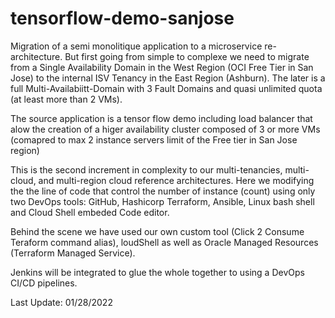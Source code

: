 # tensorflow-demo-sanjose

Migration of a semi monolitique application to a microservice re-architecture. But first going from simple to complexe we need to migrate from a Single Availability Domain in the West Region (OCI Free Tier in San Jose) to the internal ISV Tenancy in the East Region (Ashburn). The later is a full Multi-Availabiitt-Domain with 3 Fault Domains and quasi unlimited quota (at least more than 2 VMs). 

The source application is a tensor flow demo including load balancer that alow the creation of a higer availability cluster composed of 3 or more VMs (comapred to max 2 instance servers limit of the Free tier in San Jose region)

This is the second increment in complexity to our multi-tenancies, multi-cloud, and multi-region cloud reference architectures. Here we modifying the the line of code that control the number of instance (count) using only two DevOps tools: GitHub, Hashicorp Terraform, Ansible, Linux bash shell and Cloud Shell embeded Code editor. 

Behind the scene we have used our own custom tool (Click 2 Consume Teraform command alias), loudShell as well as Oracle Managed Resources (Terraform Managed Service).  

Jenkins will be integrated to glue the whole together to using a DevOps CI/CD pipelines. 

Last Update: 01/28/2022 
